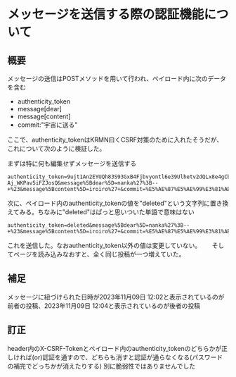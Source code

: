 # メッセージを送信する際の認証機能について

## 概要

メッセージの送信はPOSTメソッドを用いて行われ、ペイロード内に次のデータを含む  

- authenticity_token
- message[dear]
- message[content]
- commit:"宇宙に送る"

ここで、authenticity_tokenはKRMN曰くCSRF対策のために入れたそうだが、これについて次のように検証した。

まずは特に何も編集せずメッセージを送信する
```note
authenticity_token=9ujt1An2EYUQh83S93GxB4Fjbvyontl6e39Ulhetv2dQLx8e4gCbXcGImZuox9bI_fwV4-Aj_WKPav5iFZJosQ&message%5Bdear%5D=nanka%27%3B--+%23&message%5Bcontent%5D=iroiro%27+&commit=%E5%AE%87%E5%AE%99%E3%81%AB%E9%80%81%E3%82%8B
```

次に、ペイロード内のauthenticity_tokenの値を"deleted"という文字列に置き換えてみる。ちなみに"deleted"はぱっと思いついた単語で意味はない  
```note
authenticity_token=deleted&message%5Bdear%5D=nanka%27%3B--+%23&message%5Bcontent%5D=iroiro%27+&commit=%E5%AE%87%E5%AE%99%E3%81%AB%E9%80%81%E3%82%8B
```
これを送信した。なおauthenticity_token以外の値は変更していない。　　
そしてページを読み込みなおすと、全く同じ投稿が一つ増えていた。

## 補足

メッセージに紐づけられた日時が2023年11月09日 12:02と表示されているのが前者の投稿、2023年11月09日 12:04と表示されているのが後者の投稿

## 訂正

header内のX-CSRF-Tokenとペイロード内のauthenticity_tokenのどちらかが正しければ(or)認証を通すので、どちらも消すと認証が通らなくなる(パスワードの補完でどっちかが消えたりする)
別に脆弱性ではありませんでした  
